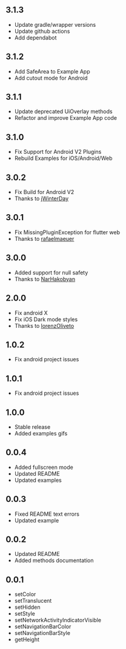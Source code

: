 ## 3.1.3

- Update gradle/wrapper versions
- Update github actions
- Add dependabot

## 3.1.2

- Add SafeArea to Example App
- Add cutout mode for Android

## 3.1.1

- Update deprecated UiOverlay methods
- Refactor and improve Example App code

## 3.1.0

- Fix Support for Android V2 Plugins
- Rebuild Examples for iOS/Android/Web

## 3.0.2

- Fix Build for Android V2
- Thanks to [jWinterDay](https://github.com/jWinterDay)

## 3.0.1

- Fix MissingPluginException for flutter web
- Thanks to [rafaelmaeuer](https://github.com/rafaelmaeuer)

## 3.0.0

- Added support for null safety
- Thanks to [NarHakobyan](https://github.com/NarHakobyan)

## 2.0.0

- Fix android X
- Fix iOS Dark mode styles
- Thanks to [lorenzOliveto](https://github.com/lorenzOliveto)

## 1.0.2

- Fix android project issues

## 1.0.1

- Fix android project issues

## 1.0.0

- Stable release
- Added examples gifs

## 0.0.4

- Added fullscreen mode
- Updated README
- Updated examples

## 0.0.3

- Fixed README text errors
- Updated example

## 0.0.2

- Updated README
- Added methods documentation

## 0.0.1

- setColor
- setTranslucent
- setHidden
- setStyle
- setNetworkActivityIndicatorVisible
- setNavigationBarColor
- setNavigationBarStyle
- getHeight
